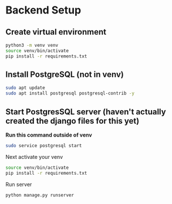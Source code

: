 # Backend Setup

## Create virtual environment
```bash
python3 -m venv venv
source venv/bin/activate
pip install -r requirements.txt
```

## Install PostgreSQL (not in venv)
```bash
sudo apt update
sudo apt install postgresql postgresql-contrib -y
```

## Start PostgresSQL server (haven't actually created the django files for this yet)
**Run this command outside of venv**
```bash
sudo service postgresql start
```
Next activate your venv
```bash
source venv/bin/activate
pip install -r requirements.txt
```
Run server 
```bash
python manage.py runserver
```
